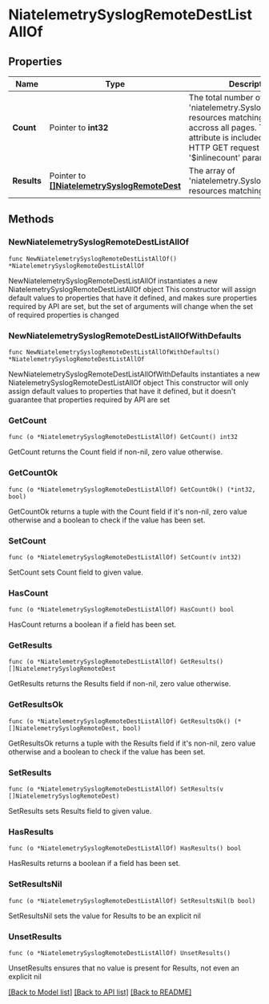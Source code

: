 # NiatelemetrySyslogRemoteDestListAllOf

## Properties

Name | Type | Description | Notes
------------ | ------------- | ------------- | -------------
**Count** | Pointer to **int32** | The total number of &#39;niatelemetry.SyslogRemoteDest&#39; resources matching the request, accross all pages. The &#39;Count&#39; attribute is included when the HTTP GET request includes the &#39;$inlinecount&#39; parameter. | [optional] 
**Results** | Pointer to [**[]NiatelemetrySyslogRemoteDest**](NiatelemetrySyslogRemoteDest.md) | The array of &#39;niatelemetry.SyslogRemoteDest&#39; resources matching the request. | [optional] 

## Methods

### NewNiatelemetrySyslogRemoteDestListAllOf

`func NewNiatelemetrySyslogRemoteDestListAllOf() *NiatelemetrySyslogRemoteDestListAllOf`

NewNiatelemetrySyslogRemoteDestListAllOf instantiates a new NiatelemetrySyslogRemoteDestListAllOf object
This constructor will assign default values to properties that have it defined,
and makes sure properties required by API are set, but the set of arguments
will change when the set of required properties is changed

### NewNiatelemetrySyslogRemoteDestListAllOfWithDefaults

`func NewNiatelemetrySyslogRemoteDestListAllOfWithDefaults() *NiatelemetrySyslogRemoteDestListAllOf`

NewNiatelemetrySyslogRemoteDestListAllOfWithDefaults instantiates a new NiatelemetrySyslogRemoteDestListAllOf object
This constructor will only assign default values to properties that have it defined,
but it doesn't guarantee that properties required by API are set

### GetCount

`func (o *NiatelemetrySyslogRemoteDestListAllOf) GetCount() int32`

GetCount returns the Count field if non-nil, zero value otherwise.

### GetCountOk

`func (o *NiatelemetrySyslogRemoteDestListAllOf) GetCountOk() (*int32, bool)`

GetCountOk returns a tuple with the Count field if it's non-nil, zero value otherwise
and a boolean to check if the value has been set.

### SetCount

`func (o *NiatelemetrySyslogRemoteDestListAllOf) SetCount(v int32)`

SetCount sets Count field to given value.

### HasCount

`func (o *NiatelemetrySyslogRemoteDestListAllOf) HasCount() bool`

HasCount returns a boolean if a field has been set.

### GetResults

`func (o *NiatelemetrySyslogRemoteDestListAllOf) GetResults() []NiatelemetrySyslogRemoteDest`

GetResults returns the Results field if non-nil, zero value otherwise.

### GetResultsOk

`func (o *NiatelemetrySyslogRemoteDestListAllOf) GetResultsOk() (*[]NiatelemetrySyslogRemoteDest, bool)`

GetResultsOk returns a tuple with the Results field if it's non-nil, zero value otherwise
and a boolean to check if the value has been set.

### SetResults

`func (o *NiatelemetrySyslogRemoteDestListAllOf) SetResults(v []NiatelemetrySyslogRemoteDest)`

SetResults sets Results field to given value.

### HasResults

`func (o *NiatelemetrySyslogRemoteDestListAllOf) HasResults() bool`

HasResults returns a boolean if a field has been set.

### SetResultsNil

`func (o *NiatelemetrySyslogRemoteDestListAllOf) SetResultsNil(b bool)`

 SetResultsNil sets the value for Results to be an explicit nil

### UnsetResults
`func (o *NiatelemetrySyslogRemoteDestListAllOf) UnsetResults()`

UnsetResults ensures that no value is present for Results, not even an explicit nil

[[Back to Model list]](../README.md#documentation-for-models) [[Back to API list]](../README.md#documentation-for-api-endpoints) [[Back to README]](../README.md)


